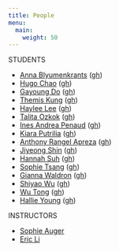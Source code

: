 ```yaml
---
title: People
menu: 
  main:
    weight: 50
---
```


STUDENTS
- [Anna Blyumenkrants](https://annablum.github.io/Core-Interaction/) ([gh](https://github.com/annablum))
- [Hugo Chao](https://hugochao.github.io/Portfolio-studio-lab/) ([gh](https://github.com/hugochao/Portfolio-studio-lab))
- [Gayoung Do](https://gayoung0427.github.io/ci22-portfolio/) ([gh](https://github.com/gayoung0427))
- [Themis Kung](https://kungn103.github.io/ci2/) ([gh](https://github.com/kungn103))
- [Haylee Lee](https://hayleelee.github.io/C122-portfolio/) ([gh](https://github.com/hayleelee))
- [Talita Ozkok](https://ozkot134.github.io/ci22-portfolio/) ([gh](https://github.com/ozkot134/ci22-portfolio))
- [Ines Andrea Penaud](https://inespenaud.github.io/Core-Interaction-2/) ([gh](https://github.com/inespenaud))
- [Kiara Putrilia](https://kiaraputrilia.github.io/Core-2-Studio/) ([gh](https://github.com/kiaraputrilia/Core-2-Studio))
- [Anthony Rangel Apreza](https://anthonyrangel19.github.io/CI22-portfolio/) ([gh](https://github.com/AnthonyRangel19/CI22-portfolio))
- [Jiyeong Shin](https://jjiyeongs.github.io/Core2_Interaction/) ([gh](https://github.com/jjiyeongs/Core2_Interaction))
- [Hannah Suh](https://hsuh21.github.io/CI22Portfolio/) ([gh](https://github.com/hsuh21))
- [Sophie Tsang](https://sophsang.github.io/CI22/) ([gh](https://github.com/Sophsang/CI22))
- [Gianna Waldron](https://giannawaldron.github.io/homepage/) ([gh](https://github.com/giannawaldron))
- [Shiyao Wu](https://shiyaowu983.github.io/CI22-Portfolio/) ([gh](https://github.com/ShiyaoWu983/CI22-Portfolio))
- [Wu Tong](https://wutongwutong00.github.io/c2interaction/) ([gh](https://github.com/wutongwutong00/c2interaction))
- [Hallie Young](https://hallie214.github.io/CI22/) ([gh](https://github.com/hallie214/CI22/))

INSTRUCTORS
- [Sophie Auger](https://www.sophieauger.com/)
- [Eric Li](https://eric.young.li/)
